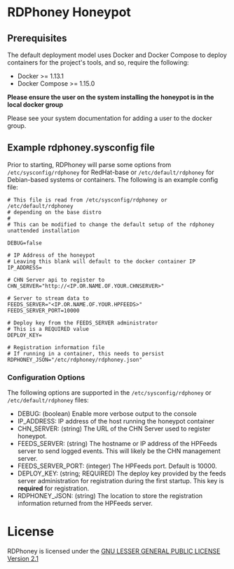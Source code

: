 RDPhoney Honeypot
=================

## Prerequisites

The default deployment model uses Docker and Docker Compose to deploy containers for the project's tools, and so, require the following:

* Docker >= 1.13.1
* Docker Compose >= 1.15.0

**Please ensure the user on the system installing the honeypot is in the local
 docker group**
 
 Please see your system documentation for adding a user to the docker group.

## Example rdphoney.sysconfig file

Prior to starting, RDPhoney will parse some options from `/etc/sysconfig/rdphoney` for RedHat-base or `/etc/default/rdphoney` for Debian-based systems or containers. The following is an example config file:

```
# This file is read from /etc/sysconfig/rdphoney or /etc/default/rdphoney
# depending on the base distro
#
# This can be modified to change the default setup of the rdphoney unattended installation

DEBUG=false

# IP Address of the honeypot
# Leaving this blank will default to the docker container IP
IP_ADDRESS=

# CHN Server api to register to
CHN_SERVER="http://<IP.OR.NAME.OF.YOUR.CHNSERVER>"

# Server to stream data to
FEEDS_SERVER="<IP.OR.NAME.OF.YOUR.HPFEEDS>"
FEEDS_SERVER_PORT=10000

# Deploy key from the FEEDS_SERVER administrator
# This is a REQUIRED value
DEPLOY_KEY=

# Registration information file
# If running in a container, this needs to persist
RDPHONEY_JSON="/etc/rdphoney/rdphoney.json"
```

### Configuration Options

The following options are supported in the `/etc/sysconfig/rdphoney` or `/etc/default/rdphoney` files:

* DEBUG: (boolean) Enable more verbose output to the console
* IP_ADDRESS: IP address of the host running the honeypot container
* CHN_SERVER: (string) The URL of the CHN Server used to register honeypot.
* FEEDS_SERVER: (string) The hostname or IP address of the HPFeeds server to send logged events. This will likely be the CHN management server.
* FEEDS_SERVER_PORT: (integer) The HPFeeds port. Default is 10000.
* DEPLOY_KEY: (string; REQUIRED) The deploy key provided by the feeds server administration for registration during the first startup. This key is **required** for registration.
* RDPHONEY_JSON: (string) The location to store the registration information returned from the HPFeeds server.


# License

RDPhoney is licensed under the [GNU LESSER GENERAL PUBLIC LICENSE Version 2.1](https://raw.githubusercontent.com/CommunityHoneyNetwork/rdphoney/master/LICENSE)
